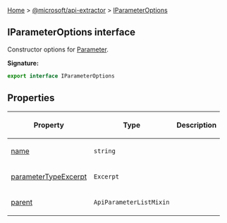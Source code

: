 [Home](./index) &gt; [@microsoft/api-extractor](./api-extractor.md) &gt; [IParameterOptions](./api-extractor.iparameteroptions.md)

## IParameterOptions interface

Constructor options for [Parameter](./api-extractor.parameter.md)<!-- -->.

<b>Signature:</b>

```typescript
export interface IParameterOptions 
```

## Properties

|  <p>Property</p> | <p>Type</p> | <p>Description</p> |
|  --- | --- | --- |
|  <p>[name](./api-extractor.iparameteroptions.name.md)</p> | <p>`string`</p> |  |
|  <p>[parameterTypeExcerpt](./api-extractor.iparameteroptions.parametertypeexcerpt.md)</p> | <p>`Excerpt`</p> |  |
|  <p>[parent](./api-extractor.iparameteroptions.parent.md)</p> | <p>`ApiParameterListMixin`</p> |  |

